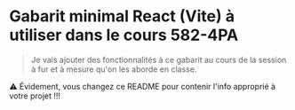 # Gabarit minimal React (Vite) à utiliser dans le cours 582-4PA

>Je vais ajouter des fonctionnalités à ce gabarit au cours de la session à fur et à mesure qu'on les aborde en classe.

:warning: Évidement, vous changez ce README pour contenir l'info approprié à votre projet !!!